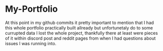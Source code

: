 # My-Portfolio

At this point in my github commits it pretty important to mention that I had this whole portfolio practically built allready but unfortunetaly do to some currupted data I lost the whole project, thankfully there at least were pieces of it within discord post and reddit pages from when I had questions about issues I was running into.